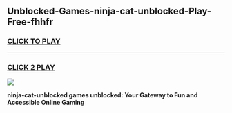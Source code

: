
## Unblocked-Games-ninja-cat-unblocked-Play-Free-fhhfr
<h3>
<a href="https://premium76.site?title=ninja-cat-unblocked&ref=21A">CLICK TO PLAY</a></h3>
<hr>

<h3>
<a href="https://premium76.site?title=ninja-cat-unblocked&ref=21A">CLICK 2 PLAY</a>
  
</h3>

<a href="https://premium76.site?title=ninja-cat-unblocked&ref=21A"><img src="https://clearcache.store/games.png"></a>


**ninja-cat-unblocked games unblocked: Your Gateway to Fun and Accessible Online Gaming**
